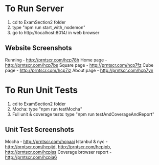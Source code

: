 # To Run Server
1) cd to ExamSection2 folder
2) type "npm run start_with_nodemon"
3) go to http://localhost:8014/ in web browser

## Website Screenshots
Running - http://prntscr.com/hcp78h
Home page - http://prntscr.com/hcp7bs
Square page - http://prntscr.com/hcp7fz
Cube page - http://prntscr.com/hcp7iz
About page - http://prntscr.com/hcp7yn

# To Run Unit Tests
1) cd to ExamSection2 folder
2) Mocha: type "npm run testMocha"
3) Full unit & coverage tests: type "npm run testAndCoverageAndReport"

## Unit Test Screenshots
Mocha - http://prntscr.com/hcpaai
Istanbul & nyc - http://prntscr.com/hcpijd, http://prntscr.com/hcpipb, http://prntscr.com/hcpiss Coverage browser report - http://prntscr.com/hcpia6

